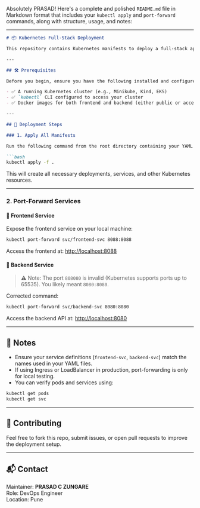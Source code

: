 Absolutely PRASAD! Here's a complete and polished `README.md` file in Markdown format that includes your `kubectl apply` and `port-forward` commands, along with structure, usage, and notes:

---

```markdown
# 📦 Kubernetes Full-Stack Deployment

This repository contains Kubernetes manifests to deploy a full-stack application with separate frontend and backend services.

---

## 🛠 Prerequisites

Before you begin, ensure you have the following installed and configured:

- ✅ A running Kubernetes cluster (e.g., Minikube, Kind, EKS)
- ✅ `kubectl` CLI configured to access your cluster
- ✅ Docker images for both frontend and backend (either public or accessible from your cluster)

---

## 🚀 Deployment Steps

### 1. Apply All Manifests

Run the following command from the root directory containing your YAML files:

```bash
kubectl apply -f .
```

This will create all necessary deployments, services, and other Kubernetes resources.

---

### 2. Port-Forward Services

#### 🔹 Frontend Service

Expose the frontend service on your local machine:

```bash
kubectl port-forward svc/frontend-svc 8088:8088
```

Access the frontend at: [http://localhost:8088](http://localhost:8088)

#### 🔹 Backend Service

> ⚠️ Note: The port `808080` is invalid (Kubernetes supports ports up to 65535). You likely meant `8080:8080`.

Corrected command:

```bash
kubectl port-forward svc/backend-svc 8080:8080
```

Access the backend API at: [http://localhost:8080](http://localhost:8080)

---

## 📌 Notes

- Ensure your service definitions (`frontend-svc`, `backend-svc`) match the names used in your YAML files.
- If using Ingress or LoadBalancer in production, port-forwarding is only for local testing.
- You can verify pods and services using:

```bash
kubectl get pods
kubectl get svc
```

---

## 🤝 Contributing

Feel free to fork this repo, submit issues, or open pull requests to improve the deployment setup.

---

## 📬 Contact

Maintainer: **PRASAD C ZUNGARE**  
Role: DevOps Engineer   
Location: Pune

